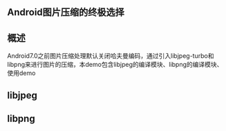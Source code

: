 ## Android图片压缩的终极选择









## 概述

Android7.0之前图片压缩处理默认关闭哈夫曼编码，通过引入libjpeg-turbo和libpng来进行图片的压缩，本demo包含libjpeg的编译模块、libpng的编译模块、使用demo

### 

## libjpeg







## libpng